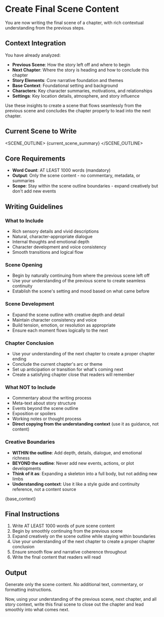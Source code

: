 # Create Final Scene Content

You are now writing the final scene of a chapter, with rich contextual understanding from the previous steps.

## Context Integration
You have already analyzed:
- **Previous Scene**: How the story left off and where to begin
- **Next Chapter**: Where the story is heading and how to conclude this chapter
- **Story Elements**: Core narrative foundation and themes
- **Base Context**: Foundational setting and background
- **Characters**: Key character summaries, motivations, and relationships
- **Settings**: Key location details, atmosphere, and story influence

Use these insights to create a scene that flows seamlessly from the previous scene and concludes the chapter properly to lead into the next chapter.

## Current Scene to Write
<SCENE_OUTLINE>
{current_scene_summary}
</SCENE_OUTLINE>

## Core Requirements
- **Word Count**: AT LEAST 1000 words (mandatory)
- **Output**: Only the scene content - no commentary, metadata, or summaries
- **Scope**: Stay within the scene outline boundaries - expand creatively but don't add new events

## Writing Guidelines

### What to Include
- Rich sensory details and vivid descriptions
- Natural, character-appropriate dialogue
- Internal thoughts and emotional depth
- Character development and voice consistency
- Smooth transitions and logical flow

### Scene Opening
- Begin by naturally continuing from where the previous scene left off
- Use your understanding of the previous scene to create seamless continuity
- Establish the scene's setting and mood based on what came before

### Scene Development
- Expand the scene outline with creative depth and detail
- Maintain character consistency and voice
- Build tension, emotion, or resolution as appropriate
- Ensure each moment flows logically to the next

### Chapter Conclusion
- Use your understanding of the next chapter to create a proper chapter ending
- Conclude the current chapter's arc or theme
- Set up anticipation or transition for what's coming next
- Create a satisfying chapter close that readers will remember

### What NOT to Include
- Commentary about the writing process
- Meta-text about story structure
- Events beyond the scene outline
- Exposition or spoilers
- Working notes or thought process
- **Direct copying from the understanding context** (use it as guidance, not content)

### Creative Boundaries
- **WITHIN the outline**: Add depth, details, dialogue, and emotional richness
- **BEYOND the outline**: Never add new events, actions, or plot developments
- **Think of it as**: Expanding a skeleton into a full body, but not adding new limbs
- **Understanding context**: Use it like a style guide and continuity reference, not a content source

{base_context}

## Final Instructions
1. Write AT LEAST 1000 words of pure scene content
2. Begin by smoothly continuing from the previous scene
3. Expand creatively on the scene outline while staying within boundaries
4. Use your understanding of the next chapter to create a proper chapter conclusion
5. Ensure smooth flow and narrative coherence throughout
6. Write the final content that readers will read

## Output
Generate only the scene content. No additional text, commentary, or formatting instructions.

Now, using your understanding of the previous scene, next chapter, and all story context, write this final scene to close out the chapter and lead smoothly into what comes next.